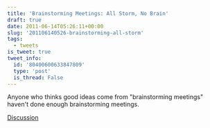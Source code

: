 ```yaml
---
title: 'Brainstorming Meetings: All Storm, No Brain'
draft: true
date: 2011-06-14T05:26:11+00:00
slug: '201106140526-brainstorming-all-storm'
tags:
  - tweets
is_tweet: true
tweet_info:
  id: '80400600633847809'
  type: 'post'
  is_thread: False
---
```




Anyone who thinks good ideas come from "brainstorming meetings" haven't done enough brainstorming meetings.

[Discussion](https://x.com/sytelus/status/80400600633847809)

